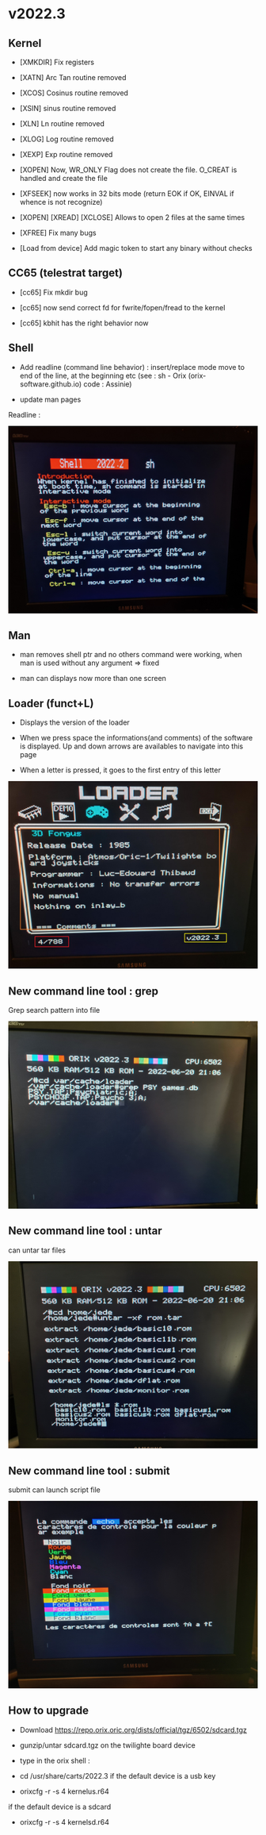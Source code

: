 # v2022.3

## Kernel

* [XMKDIR] Fix registers

* [XATN] Arc Tan routine removed

* [XCOS] Cosinus routine removed

* [XSIN] sinus routine removed

* [XLN] Ln routine removed

* [XLOG] Log routine removed

* [XEXP] Exp routine removed

* [XOPEN] Now, WR_ONLY Flag does not create the file. O_CREAT is handled and create the file

* [XFSEEK] now works in 32 bits mode (return EOK if OK, EINVAL if whence is not recognize)

* [XOPEN] [XREAD] [XCLOSE] Allows to open 2 files at the same times

* [XFREE] Fix many bugs

* [Load from device] Add magic token to start any binary without checks

## CC65 (telestrat target)

* [cc65] Fix mkdir bug

* [cc65] now send correct fd for fwrite/fopen/fread to the kernel

* [cc65] kbhit has the right behavior now

## Shell

* Add readline (command line behavior) : insert/replace mode move to end of the line, at the beginning etc (see : sh - Orix (orix-software.github.io)  code : Assinie)

* update man pages

Readline : 

![](images/2022_3/readline.jpg)

## Man

* man removes shell ptr and no others command were working, when man is used without any argument => fixed

* man can displays now more than one screen

## Loader (funct+L)

* Displays the version of the loader

* When we press space the informations(and comments) of the software is displayed. Up and down arrows are availables to navigate into this page

* When a letter is pressed, it goes to the first entry of this letter 

![](images/2022_3/loader.jpg)

## New command line tool : grep

Grep search pattern into file

![](images/2022_3/grep.jpg)

## New command line tool : untar

can untar tar files

![](images/2022_3/untar.jpg)

## New command line tool : submit

submit can launch script file

![](images/2022_3/submit.jpg)

## How to upgrade 

* Download https://repo.orix.oric.org/dists/official/tgz/6502/sdcard.tgz

* gunzip/untar sdcard.tgz on the twilighte board device
* type in the orix shell :
 - cd /usr/share/carts/2022.3
if the default device is a usb key

 - orixcfg -r -s 4 kernelus.r64

if the default device is a sdcard

 - orixcfg -r -s 4 kernelsd.r64


